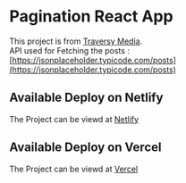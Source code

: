 # Pagination React App

This project is from [Traversy Media](https://www.youtube.com/watch?v=IYCa1F-OWmk).
<br/>
API used for Fetching the posts : [https://jsonplaceholder.typicode.com/posts](https://jsonplaceholder.typicode.com/posts)

## Available Deploy on Netlify

The Project can be viewd at [Netlify](https://pagination-with-react.netlify.app/)

## Available Deploy on Vercel

The Project can be viewd at [Vercel](https://react-pagination-pi.vercel.app/)
